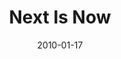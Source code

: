 ---
layout: message
category: message
series: "Next"
title: "Next Is Now"
date: 2010-01-17
message_id: 597
---